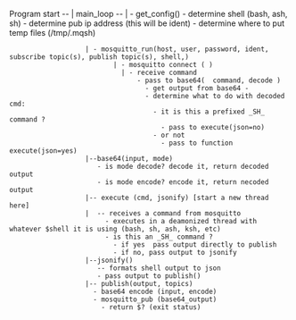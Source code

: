 Program start -- |
          main_loop -- | - get_config()
                          - determine shell (bash, ash, sh)
                          - determine pub ip address (this will be ident)
                          - determine where to put temp files (/tmp/.mqsh)
                       
                       | - mosquitto_run(host, user, password, ident, subscribe topic(s), publish topic(s), shell,)
                              | - mosquitto connect ( )
                                | - receive command 
                                    - pass to base64(  command, decode )
                                      - get output from base64 -
                                      - determine what to do with decoded cmd: 
                                        - it is this a prefixed _SH_ command ? 
                                          - pass to execute(json=no) 
                                        - or not 
                                          - pass to function execute(json=yes)
                       |--base64(input, mode)
                          - is mode decode? decode it, return decoded output
                          - is mode encode? encode it, return necoded output
                       |-- execute (cmd, jsonify) [start a new thread here]
                       |  -- receives a command from mosquitto 
                            - executes in a deamonized thread with whatever $shell it is using (bash, sh, ash, ksh, etc)
                            - is this an _SH_ command ?
                              - if yes  pass output directly to publish
                              - if no, pass output to jsonify
                       |--jsonify()
                          -- formats shell output to json
                          - pass output to publish()
                       |-- publish(output, topics)
                         - base64 encode (input, encode)
                         - mosquitto_pub (base64_output)
                           - return $? (exit status)
